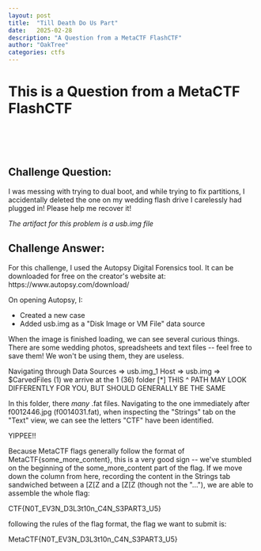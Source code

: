 ```yaml
---
layout: post
title:  "Till Death Do Us Part"
date:   2025-02-28
description: "A Question from a MetaCTF FlashCTF"
author: "OakTree"
categories: ctfs
---
```


<h1> This is a Question from a MetaCTF FlashCTF </h1>
<br>
<br>
<br>
<h2> Challenge Question: </h2>
<p> I was messing with trying to dual boot, and while trying to fix partitions, I accidentally deleted the one on my wedding flash drive I carelessly had plugged in! Please help me recover it! </p>

*The artifact for this problem is a usb.img file*

<h2> Challenge Answer: </h2>
<p> For this challenge, I used the Autopsy Digital Forensics tool. It can be downloaded for free on the creator's 
website at: https://www.autopsy.com/download/

On opening Autopsy, I:
* Created a new case 
* Added usb.img as a "Disk Image or VM File" data source

When the image is finished loading, we can see several curious things. There are some wedding photos, spreadsheets
and text files -- feel free to save them! We won't be using them, they are useless.


Navigating through Data Sources => usb.img_1 Host => usb.img => $CarvedFiles (1) we arrive at the 1 (36) folder
[*] THIS ^ PATH MAY LOOK DIFFERENTLY FOR YOU, BUT SHOULD GENERALLY BE THE SAME

In this folder, there *many* .fat files. Navigating to the one immediately after f0012446.jpg (f0014031.fat),
when inspecting the "Strings" tab on the "Text" view, we can see the letters "CTF" have been identified. 

YIPPEE!!

Because MetaCTF flags generally follow the format of MetaCTF{some_more_content}, this is a very good sign -- 
we've stumbled on the beginning of the some_more_content part of the flag. If we move down the column from here,
recording the content in the Strings tab sandwiched between a [Z[Z and a [Z[Z (though not the "..."), we are 
able to assemble the whole flag:

CTF{N0T_EV3N_D3L3t10n_C4N_S3PART3_U5}

following the rules of the flag format, the flag we want to submit is:

MetaCTF{N0T_EV3N_D3L3t10n_C4N_S3PART3_U5} </p>